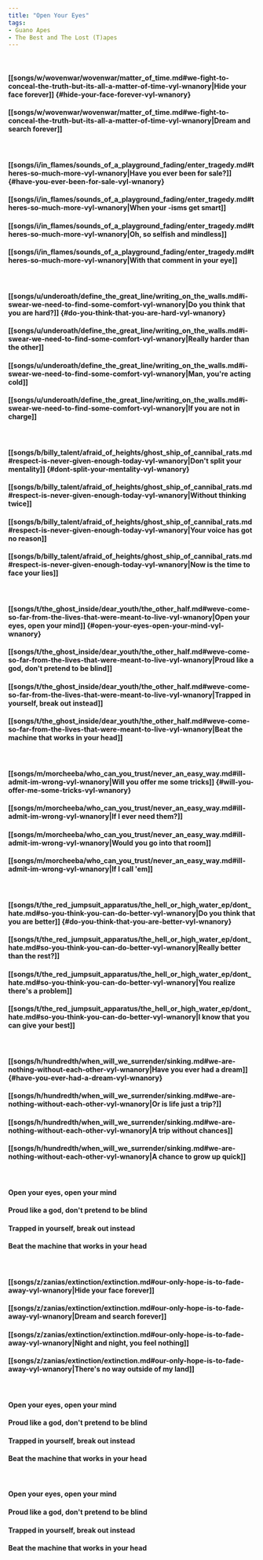 ```yaml
---
title: "Open Your Eyes"
tags:
- Guano Apes
- The Best and The Lost (T)apes
---
```

&nbsp;
#### [[songs/w/wovenwar/wovenwar/matter_of_time.md#we-fight-to-conceal-the-truth-but-its-all-a-matter-of-time-vyl-wnanory|Hide your face forever]] {#hide-your-face-forever-vyl-wnanory}
#### [[songs/w/wovenwar/wovenwar/matter_of_time.md#we-fight-to-conceal-the-truth-but-its-all-a-matter-of-time-vyl-wnanory|Dream and search forever]]
&nbsp;
#### [[songs/i/in_flames/sounds_of_a_playground_fading/enter_tragedy.md#theres-so-much-more-vyl-wnanory|Have you ever been for sale?]] {#have-you-ever-been-for-sale-vyl-wnanory}
#### [[songs/i/in_flames/sounds_of_a_playground_fading/enter_tragedy.md#theres-so-much-more-vyl-wnanory|When your -isms get smart]]
#### [[songs/i/in_flames/sounds_of_a_playground_fading/enter_tragedy.md#theres-so-much-more-vyl-wnanory|Oh, so selfish and mindless]]
#### [[songs/i/in_flames/sounds_of_a_playground_fading/enter_tragedy.md#theres-so-much-more-vyl-wnanory|With that comment in your eye]]
&nbsp;
#### [[songs/u/underoath/define_the_great_line/writing_on_the_walls.md#i-swear-we-need-to-find-some-comfort-vyl-wnanory|Do you think that you are hard?]] {#do-you-think-that-you-are-hard-vyl-wnanory}
#### [[songs/u/underoath/define_the_great_line/writing_on_the_walls.md#i-swear-we-need-to-find-some-comfort-vyl-wnanory|Really harder than the other]]
#### [[songs/u/underoath/define_the_great_line/writing_on_the_walls.md#i-swear-we-need-to-find-some-comfort-vyl-wnanory|Man, you're acting cold]]
#### [[songs/u/underoath/define_the_great_line/writing_on_the_walls.md#i-swear-we-need-to-find-some-comfort-vyl-wnanory|If you are not in charge]]
&nbsp;
#### [[songs/b/billy_talent/afraid_of_heights/ghost_ship_of_cannibal_rats.md#respect-is-never-given-enough-today-vyl-wnanory|Don't split your mentality]] {#dont-split-your-mentality-vyl-wnanory}
#### [[songs/b/billy_talent/afraid_of_heights/ghost_ship_of_cannibal_rats.md#respect-is-never-given-enough-today-vyl-wnanory|Without thinking twice]]
#### [[songs/b/billy_talent/afraid_of_heights/ghost_ship_of_cannibal_rats.md#respect-is-never-given-enough-today-vyl-wnanory|Your voice has got no reason]]
#### [[songs/b/billy_talent/afraid_of_heights/ghost_ship_of_cannibal_rats.md#respect-is-never-given-enough-today-vyl-wnanory|Now is the time to face your lies]]
&nbsp;
#### [[songs/t/the_ghost_inside/dear_youth/the_other_half.md#weve-come-so-far-from-the-lives-that-were-meant-to-live-vyl-wnanory|Open your eyes, open your mind]] {#open-your-eyes-open-your-mind-vyl-wnanory}
#### [[songs/t/the_ghost_inside/dear_youth/the_other_half.md#weve-come-so-far-from-the-lives-that-were-meant-to-live-vyl-wnanory|Proud like a god, don't pretend to be blind]]
#### [[songs/t/the_ghost_inside/dear_youth/the_other_half.md#weve-come-so-far-from-the-lives-that-were-meant-to-live-vyl-wnanory|Trapped in yourself, break out instead]]
#### [[songs/t/the_ghost_inside/dear_youth/the_other_half.md#weve-come-so-far-from-the-lives-that-were-meant-to-live-vyl-wnanory|Beat the machine that works in your head]]
&nbsp;
#### [[songs/m/morcheeba/who_can_you_trust/never_an_easy_way.md#ill-admit-im-wrong-vyl-wnanory|Will you offer me some tricks]] {#will-you-offer-me-some-tricks-vyl-wnanory}
#### [[songs/m/morcheeba/who_can_you_trust/never_an_easy_way.md#ill-admit-im-wrong-vyl-wnanory|If I ever need them?]]
#### [[songs/m/morcheeba/who_can_you_trust/never_an_easy_way.md#ill-admit-im-wrong-vyl-wnanory|Would you go into that room]]
#### [[songs/m/morcheeba/who_can_you_trust/never_an_easy_way.md#ill-admit-im-wrong-vyl-wnanory|If I call 'em]]
&nbsp;
#### [[songs/t/the_red_jumpsuit_apparatus/the_hell_or_high_water_ep/dont_hate.md#so-you-think-you-can-do-better-vyl-wnanory|Do you think that you are better]] {#do-you-think-that-you-are-better-vyl-wnanory}
#### [[songs/t/the_red_jumpsuit_apparatus/the_hell_or_high_water_ep/dont_hate.md#so-you-think-you-can-do-better-vyl-wnanory|Really better than the rest?]]
#### [[songs/t/the_red_jumpsuit_apparatus/the_hell_or_high_water_ep/dont_hate.md#so-you-think-you-can-do-better-vyl-wnanory|You realize there's a problem]]
#### [[songs/t/the_red_jumpsuit_apparatus/the_hell_or_high_water_ep/dont_hate.md#so-you-think-you-can-do-better-vyl-wnanory|I know that you can give your best]]
&nbsp;
#### [[songs/h/hundredth/when_will_we_surrender/sinking.md#we-are-nothing-without-each-other-vyl-wnanory|Have you ever had a dream]] {#have-you-ever-had-a-dream-vyl-wnanory}
#### [[songs/h/hundredth/when_will_we_surrender/sinking.md#we-are-nothing-without-each-other-vyl-wnanory|Or is life just a trip?]]
#### [[songs/h/hundredth/when_will_we_surrender/sinking.md#we-are-nothing-without-each-other-vyl-wnanory|A trip without chances]]
#### [[songs/h/hundredth/when_will_we_surrender/sinking.md#we-are-nothing-without-each-other-vyl-wnanory|A chance to grow up quick]]
&nbsp;
#### Open your eyes, open your mind
#### Proud like a god, don't pretend to be blind
#### Trapped in yourself, break out instead
#### Beat the machine that works in your head
&nbsp;
#### [[songs/z/zanias/extinction/extinction.md#our-only-hope-is-to-fade-away-vyl-wnanory|Hide your face forever]]
#### [[songs/z/zanias/extinction/extinction.md#our-only-hope-is-to-fade-away-vyl-wnanory|Dream and search forever]]
#### [[songs/z/zanias/extinction/extinction.md#our-only-hope-is-to-fade-away-vyl-wnanory|Night and night, you feel nothing]]
#### [[songs/z/zanias/extinction/extinction.md#our-only-hope-is-to-fade-away-vyl-wnanory|There's no way outside of my land]]
&nbsp;
#### Open your eyes, open your mind
#### Proud like a god, don't pretend to be blind
#### Trapped in yourself, break out instead
#### Beat the machine that works in your head
&nbsp;
#### Open your eyes, open your mind
#### Proud like a god, don't pretend to be blind
#### Trapped in yourself, break out instead
#### Beat the machine that works in your head
